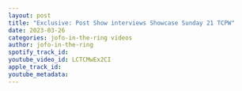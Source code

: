 ```yaml
---
layout: post
title: "Exclusive: Post Show interviews Showcase Sunday 21 TCPW"
date: 2023-03-26
categories: jofo-in-the-ring videos
author: jofo-in-the-ring
spotify_track_id: 
youtube_video_id: LCTCMwEx2CI
apple_track_id: 
youtube_metadata: 
---
```

